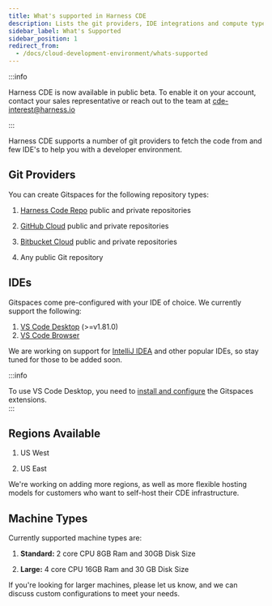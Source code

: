 ```yaml
---
title: What's supported in Harness CDE
description: Lists the git providers, IDE integrations and compute types supported in IDP.
sidebar_label: What's Supported
sidebar_position: 1
redirect_from:
  - /docs/cloud-development-environment/whats-supported
---
```


:::info

Harness CDE is now available in public beta. To enable it on your account, contact your sales representative or reach out to the team at cde-interest@harness.io 

:::

Harness CDE supports a number of git providers to fetch the code from and few IDE's to help you with a developer environment. 

## Git Providers 

You can create Gitspaces for the following repository types:

1. [Harness Code Repo](https://developer.harness.io/docs/code-repository) public and private repositories

2. [GitHub Cloud](https://github.com/) public and private repositories

3. [Bitbucket Cloud](https://bitbucket.org/) public and private repositories

4. Any public Git repository 

## IDEs 

Gitspaces come pre-configured with your IDE of choice. We currently support the following:

1. [VS Code Desktop](https://code.visualstudio.com/) (>=v1.81.0)
2. [VS Code Browser](https://code.visualstudio.com/docs/editor/vscode-web)

We are working on support for [IntelliJ IDEA](https://www.jetbrains.com/idea/) and other popular IDEs, so stay tuned for those to be added soon. 

:::info

To use VS Code Desktop, you need to [install and configure](/docs/cloud-development-environments/cloud-development-environment/get-started/getting-started-with-cde#install-gitspaces-vs-code-extension-for-vs-code-desktop
) the Gitspaces extensions.  
:::

## Regions Available​

1. US West

2. US East

We're working on adding more regions, as well as more flexible hosting models for customers who want to self-host their CDE infrastructure.

## Machine Types

Currently supported machine types are:

1. **Standard:** 2 core CPU 8GB Ram and 30GB Disk Size

2. **Large:** 4 core CPU 16GB Ram and 30 GB Disk Size 

If you're looking for larger machines, please let us know, and we can discuss custom configurations to meet your needs.
